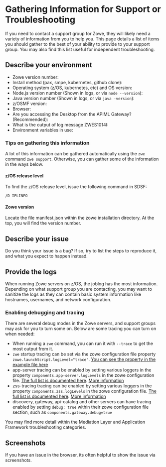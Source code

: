 # Gathering Information for Support or Troubleshooting

If you need to contact a support group for Zowe, they will likely need a variety of information from you to help you. This page details a list of items you should gather to the best of your ability to provide to your support group. You may also find this list useful for independent troubleshooting.

## Describe your environment

* Zowe version number: 
* Install method (pax, smpe, kubernetes, github clone):
* Operating system (z/OS, kubernetes, etc) and OS version:
* Node.js version number (Shown in logs, or via `node --version`):
* Java version number (Shown in logs, or via `java -version`):
* z/OSMF version:
* Browser:
* Are you accessing the Desktop from the APIML Gateway? (Recommended):
* What is the output of log message ZWES1014I:
* Environment variables in use:

### Tips on gathering this information

A lot of this information can be gathered automatically using the `zwe` command `zwe support`.
Otherwise, you can gather some of the information in the ways below.

#### z/OS release level

To find the z/OS release level, issue the following command in SDSF:  

```
/D IPLINFO
```

#### Zowe version

Locate the file manifest.json within the zowe installation directory.
At the top, you will find the version number.



## Describe your issue

Do you think your issue is a bug? If so, try to list the steps to reproduce it, and what you expect to happen instead.

## Provide the logs

When running Zowe servers on z/OS, the joblog has the most information.
Depending on what support group you are contacting, you may want to sanitize the logs as they can contain basic system information like hostnames, usernames, and network configuration.

### Enabling debugging and tracing

There are several debug modes in the Zowe servers, and support groups may ask for you to turn some on.
Below are some tracing you can turn on when needed:

* When running a `zwe` command, you can run it with `--trace` to get the most output from it.
* `zwe` startup tracing can be set via the zowe configuration file property `zowe.launchScript.logLevel="trace"`. [You can see the property in the example file here](https://github.com/zowe/zowe-install-packaging/blob/677a607686e6ee7ecb349dc5925a6f58dd9e61da/example-zowe.yaml#L356)
* app-server tracing can be enabled by setting various loggers in the property `components.app-server.logLevels` in the zowe configuration file. [The full list is documented here](https://github.com/zowe/zlux-app-server/blob/v2.x/master/schemas/app-server-config.json#L378). [More information](../../user-guide/mvd-configuration#logging-configuration)
* zss-tracing tracing can be enabled by setting various loggers in the property `components.zss.logLevels` in the zowe configuration file. [The full list is documented here](https://github.com/zowe/zss/blob/v2.x/master/schemas/zss-config.json#L216). [More information](../../user-guide/mvd-configuration#logging-configuration) 
* discovery, gateway, api-catalog and other servers can have tracing enabled by setting `debug: true` within their zowe configuration file section, such as `components.gateway.debug=true`

You may find more detail within the Mediation Layer and Application Framework troubleshooting categories.

## Screenshots

If you have an issue in the browser, its often helpful to show the issue via screenshots.




